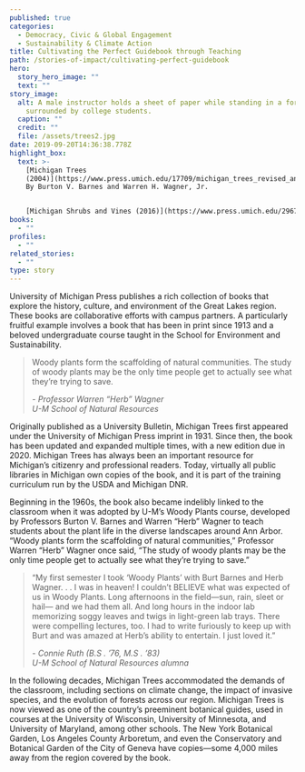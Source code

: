 ```yaml
---
published: true
categories:
  - Democracy, Civic & Global Engagement
  - Sustainability & Climate Action
title: Cultivating the Perfect Guidebook through Teaching
path: /stories-of-impact/cultivating-perfect-guidebook
hero:
  story_hero_image: ""
  text: ""
story_image:
  alt: A male instructor holds a sheet of paper while standing in a forest
    surrounded by college students.
  caption: ""
  credit: ""
  file: /assets/trees2.jpg
date: 2019-09-20T14:36:38.778Z
highlight_box:
  text: >-
    [Michigan Trees
    (2004)](https://www.press.umich.edu/17709/michigan_trees_revised_and_updated)
    By Burton V. Barnes and Warren H. Wagner, Jr.


    [Michigan Shrubs and Vines (2016)](https://www.press.umich.edu/296735/michigan_shrubs_and_vines) By Burton V. Barnes and Warren H. Wagner, Jr.
books:
  - ""
profiles:
  - ""
related_stories:
  - ""
type: story
---
```

University of Michigan Press publishes a rich collection of books that explore the history, culture, and environment of the Great Lakes region. These books are collaborative efforts with campus partners. A particularly fruitful example involves a book that has been in print since 1913 and a beloved undergraduate course taught in the School for Environment and Sustainability.

<blockquote class="quote floated yellow"><p>Woody plants form the scaffolding of natural communities. The study of woody plants may be the only time people get to actually see what they’re trying to save. 
 </p><footer><cite>- Professor Warren “Herb” Wagner<br>U-M School of Natural Resources</cite></footer></blockquote>

Originally published as a University Bulletin, Michigan Trees first appeared under the University of Michigan Press imprint in 1931. Since then, the book has been updated and expanded multiple times, with a new edition due in 2020. Michigan Trees has always been an important resource for Michigan’s citizenry and professional readers. Today, virtually all public libraries in Michigan own copies of the book, and it is part of the training curriculum run by the USDA and Michigan DNR.

Beginning in the 1960s, the book also became indelibly linked to the classroom when it was adopted by U-M’s Woody Plants course, developed by Professors Burton V. Barnes and Warren “Herb” Wagner to teach students about the plant life in the diverse landscapes around Ann Arbor. “Woody plants form the scaffolding of natural communities,” Professor Warren “Herb” Wagner once said, “The study of woody plants may be the only time people get to actually see what they’re trying to save.”

<blockquote class="quote full blue"><p>“My first semester I took ‘Woody Plants’ with Burt Barnes and Herb Wagner. . . I was in heaven! I couldn’t BELIEVE what was expected of us in Woody Plants. Long afternoons in the field—sun, rain, sleet or hail— and we had them all. And long hours in the indoor lab memorizing soggy leaves and twigs in light-green lab trays. There were compelling lectures, too. I had to write furiously to keep up with Burt and was amazed at Herb’s ability to entertain. I just loved it.”
 </p><footer><cite>- Connie Ruth (B.S . ’76, M.S . ’83)<br>U-M School of Natural Resources alumna </cite></footer></blockquote>

In the following decades, Michigan Trees accommodated the demands of the classroom, including sections on climate change, the impact of invasive species, and the evolution of forests across our region. Michigan Trees is now viewed as one of the country’s preeminent botanical guides, used in courses at the University of Wisconsin, University of Minnesota, and University of Maryland, among other schools. The New York Botanical Garden, Los Angeles County Arboretum, and even the Conservatory and Botanical Garden of the City of Geneva have copies—some 4,000 miles away from the region covered by the book.
